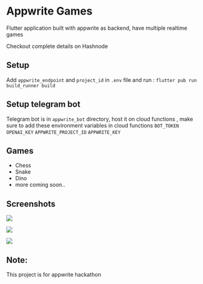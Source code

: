# Appwrite Games

Flutter application built with appwrite as backend, have multiple realtime games

Checkout complete details on Hashnode

## Setup 

Add `appwrite_endpoint` and `project_id` in `.env` file
and run : `flutter pub run build_runner build`

## Setup telegram bot

Telegram bot is in `appwrite_bot` directory, host it on cloud functions , 
make sure to add these environment variables in cloud functions
`BOT_TOKEN` `OPENAI_KEY` `APPWRITE_PROJECT_ID` `APPWRITE_KEY`

## Games

- Chess
- Snake
- Dino
- more coming soon..

## Screenshots
![](https://github.com/rohitsangwan01/appwrite_games/assets/59526499/4fe39734-107a-4f1c-8a4b-b30c8d293bb2)

![](https://github.com/rohitsangwan01/appwrite_games/assets/59526499/512fc519-17d7-44c1-98dd-0d944d257ac2)

![](https://github.com/rohitsangwan01/appwrite_games/assets/59526499/7bb3b9f2-831f-447f-8406-62152a35b2d9)

## Note:

This project is for appwrite hackathon
